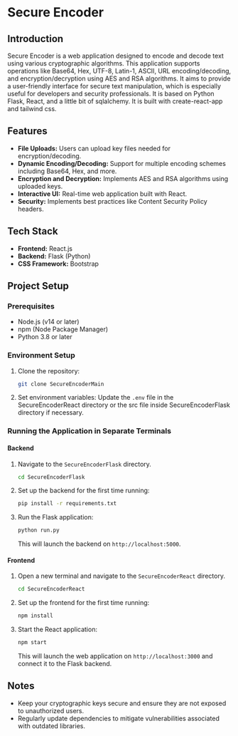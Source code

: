 
# Secure Encoder

## Introduction
Secure Encoder is a web application designed to encode and decode text using various cryptographic algorithms. This application supports operations like Base64, Hex, UTF-8, Latin-1, ASCII, URL encoding/decoding, and encryption/decryption using AES and RSA algorithms. It aims to provide a user-friendly interface for secure text manipulation, which is especially useful for developers and security professionals. It is based on Python Flask, React, and a little bit of sqlalchemy. It is built with create-react-app and tailwind css.

## Features
- **File Uploads:** Users can upload key files needed for encryption/decoding.
- **Dynamic Encoding/Decoding:** Support for multiple encoding schemes including Base64, Hex, and more.
- **Encryption and Decryption:** Implements AES and RSA algorithms using uploaded keys.
- **Interactive UI:** Real-time web application built with React.
- **Security:** Implements best practices like Content Security Policy headers.

## Tech Stack
- **Frontend:** React.js
- **Backend:** Flask (Python)
- **CSS Framework:** Bootstrap

## Project Setup

### Prerequisites
- Node.js (v14 or later)
- npm (Node Package Manager)
- Python 3.8 or later

### Environment Setup
1. Clone the repository:
   ```bash
   git clone SecureEncoderMain
   ```

2. Set environment variables:
   Update the `.env` file in the SecureEncoderReact directory or the src file inside SecureEncoderFlask directory if necessary.

### Running the Application in Separate Terminals

#### Backend
1. Navigate to the `SecureEncoderFlask` directory.
   ```bash
   cd SecureEncoderFlask
   ```

2. Set up the backend for the first time running:
   ```bash
   pip install -r requirements.txt
   ```

3. Run the Flask application:
   ```bash
   python run.py
   ```
   This will launch the backend on `http://localhost:5000`.

#### Frontend
1. Open a new terminal and navigate to the `SecureEncoderReact` directory.
   ```bash
   cd SecureEncoderReact
   ```

2. Set up the frontend for the first time running:
   ```bash
   npm install
   ```

3. Start the React application:
   ```bash
   npm start
   ```
   This will launch the web application on `http://localhost:3000` and connect it to the Flask backend.

## Notes
- Keep your cryptographic keys secure and ensure they are not exposed to unauthorized users.
- Regularly update dependencies to mitigate vulnerabilities associated with outdated libraries.
